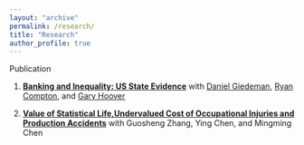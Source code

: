 ```yaml
---
layout: "archive"
permalink: /research/
title: "Research"
author_profile: true
---
```


Publication

1. [**Banking and Inequality: US State Evidence**](https://www.tandfonline.com/doi/pdf/10.1016/j.soscij.2018.07.002?needAccess=true) with [Daniel Giedeman](https://www.gvsu.edu/seidman/facultystaff-directory-195.htm?recordId_1=7301B0CC-6EC1-669E-763A804E0CAD3C75), [Ryan Compton](https://ryancompton.wordpress.com/), and [Gary Hoover](https://sites.google.com/site/garyhoovereconomics/)

2. [**Value of Statistical Life,Undervalued Cost of Occupational Injuries and Production Accidents**](http://www.erj.cn/en/IssueInfo.aspx?m=20181008131700163948) with Guosheng Zhang, Ying Chen, and Mingming Chen
